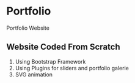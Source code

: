 # Portfolio
Portfolio Website

## Website Coded From Scratch

1. Using Bootstrap Framework
2. Using Plugins for sliders and portfolio galerie
3. SVG animation

